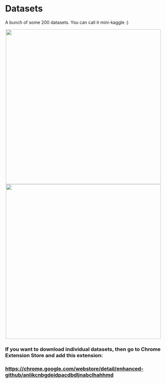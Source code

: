 # Datasets
A bunch of some 200 datasets. You can call it mini-kaggle :)
<div align="center"><span><img height="500" width="500" src="https://upload.wikimedia.org/wikipedia/commons/thumb/6/6d/Data_types_-_en.svg/1200px-Data_types_-_en.svg.png"/>    <img height="500" width="500" src="https://miro.medium.com/max/430/0*rNapZQnyP5EBLYli.png"></span></div>

### If you want to download individual datasets, then go to Chrome Extension Store and add this extension:
###    https://chrome.google.com/webstore/detail/enhanced-github/anlikcnbgdeidpacdbdljnabclhahhmd

